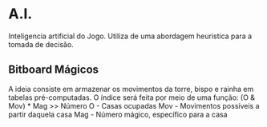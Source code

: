 # A.I.
Inteligencia artificial do Jogo. Utiliza de uma abordagem heuristica para a tomada de decisão.

## Bitboard Mágicos
A ideia consiste em armazenar os movimentos da torre, bispo e rainha em tabelas pré-computadas. O índice será feita por meio de uma função:
(O & Mov) * Mag >> Número
O - Casas ocupadas
Mov - Movimentos possíveis a partir daquela casa
Mag - Número mágico, específico para a casa

